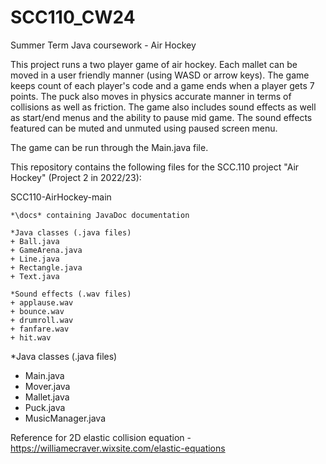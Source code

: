 # SCC110_CW24
Summer Term Java coursework - Air Hockey

This project runs a two player game of air hockey.
Each mallet can be moved in a user friendly manner (using WASD or arrow keys).
The game keeps count of each player's code and a game ends when a player gets 7 points.
The puck also moves in physics accurate manner in terms of collisions as well as friction.
The game also includes sound effects as well as start/end menus and the ability to pause mid game.
The sound effects featured can be muted and unmuted using paused screen menu.

The game can be run through the Main.java file.

This repository contains the following files for the SCC.110 project "Air Hockey" (Project 2 in 2022/23):

SCC110-AirHockey-main

    *\docs* containing JavaDoc documentation

    *Java classes (.java files)
    + Ball.java
    + GameArena.java
    + Line.java
    + Rectangle.java
    + Text.java

    *Sound effects (.wav files)
    + applause.wav
    + bounce.wav
    + drumroll.wav
    + fanfare.wav
    + hit.wav

*Java classes (.java files)
+ Main.java
+ Mover.java
+ Mallet.java
+ Puck.java
+ MusicManager.java

Reference for 2D elastic collision equation - https://williamecraver.wixsite.com/elastic-equations